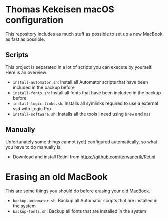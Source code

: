 # Thomas Kekeisen macOS configuration

This repository includes as much stuff as possible to set up a new MacBook as fast as possible.

## Scripts

This project is separated in a lot of scripts you can execute by yourself.
Here is an overview:

* `install-automator.sh`:   Install all Automator scripts that have been included in the backup before
* `install-fonts.sh`:       Install all fonts that have been included in the backup before
* `install-logic-links.sh`: Installs all symlinks required to use a external ssd with Logic Pro 
* `install-software.sh`:    Installs all the tools I need using `brew` and `mas`

## Manually

Unfortunately some things cannot (yet) configured automatically, 
so what you have to do manually is:

* Download and install Retini from https://github.com/terwanerik/Retini


# Erasing an old MacBook

This are some things you should do before erasing your old MacBook.

* `backup-automator.sh`: Backup all Automator scripts that are installed in the system
* `backup-fonts.sh`:     Backup all fonts that are installed in the system